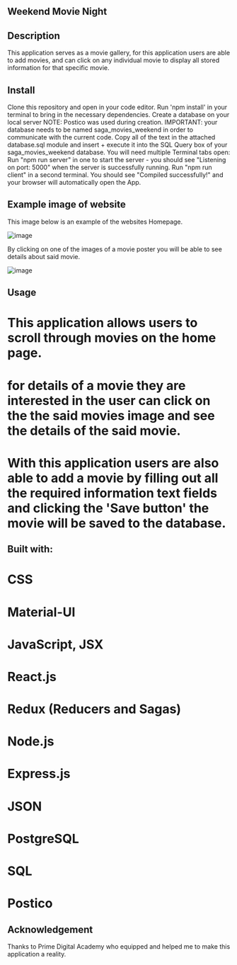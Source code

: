 ## Weekend Movie Night

## Description

This application serves as a movie gallery, for this application users are able to add movies, and can click on any individual movie to display all stored information for that specific movie.

## Install

Clone this repository and open in your code editor.
Run 'npm install' in your terminal to bring in the necessary dependencies.
Create a database on your local server NOTE: Postico was used during creation.
IMPORTANT: your database needs to be named saga_movies_weekend in order to communicate with the current code.
Copy all of the text in the attached database.sql module and insert + execute it into the SQL Query box of your saga_movies_weekend database.
You will need multiple Terminal tabs open:
Run "npm run server" in one to start the server - you should see "Listening on port: 5000" when the server is successfully running.
Run "npm run client" in a second terminal. You should see "Compiled successfully!" and your browser will automatically open the App.

## Example image of website

This image below is an example of the websites Homepage.

![image](https://user-images.githubusercontent.com/74740443/114289586-c34a2c00-9a3e-11eb-9d1a-c47f70379fb1.png)

By clicking on one of the images of a movie poster you will be able to see details about said movie.

![image](https://user-images.githubusercontent.com/74740443/114289628-2b990d80-9a3f-11eb-9ae7-3404b60b7623.png)

## Usage

# This application allows users to scroll through movies on the home page.

# for details of a movie they are interested in the user can click on the the said movies image and see the details of the said movie.

# With this application users are also able to add a movie by filling out all the required information text fields and clicking the 'Save button' the movie will be saved to the database.

## Built with:

# CSS

# Material-UI

# JavaScript, JSX

# React.js

# Redux (Reducers and Sagas)

# Node.js

# Express.js

# JSON

# PostgreSQL

# SQL

# Postico

## Acknowledgement

Thanks to Prime Digital Academy who equipped and helped me to make this application a reality.
